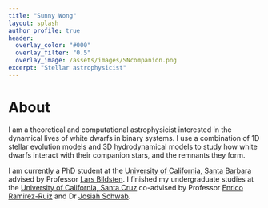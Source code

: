 ```yaml
---
title: "Sunny Wong"
layout: splash
author_profile: true
header:
  overlay_color: "#000"
  overlay_filter: "0.5"
  overlay_image: /assets/images/SNcompanion.png
excerpt: "Stellar astrophysicist"
---
```


# About

I am a theoretical and computational astrophysicist interested in the dynamical lives of white dwarfs in binary systems. I use a combination of 1D stellar evolution models and 3D hydrodynamical models to study how white dwarfs interact with their companion stars, and the remnants they form. 

I am currently a PhD student at the [University of California, Santa Barbara](https://www.ucsb.edu) advised by Professor [Lars Bildsten](https://www.kitp.ucsb.edu/bildsten). I finished my undergraduate studies at the [University of California, Santa Cruz](https://www.ucsc.edu) co-advised by Professor [Enrico Ramirez-Ruiz](https://www.astro.ucsc.edu/faculty/index.php?uid=raruiz) and Dr [Josiah Schwab](https://yoshiyahu.org). 


